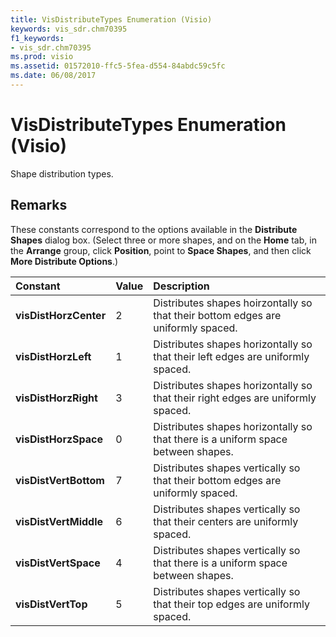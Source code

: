 ```yaml
---
title: VisDistributeTypes Enumeration (Visio)
keywords: vis_sdr.chm70395
f1_keywords:
- vis_sdr.chm70395
ms.prod: visio
ms.assetid: 01572010-ffc5-5fea-d554-84abdc59c5fc
ms.date: 06/08/2017
---
```



# VisDistributeTypes Enumeration (Visio)

Shape distribution types.


## Remarks

These constants correspond to the options available in the **Distribute Shapes** dialog box. (Select three or more shapes, and on the **Home** tab, in the **Arrange** group, click **Position**, point to **Space Shapes**, and then click **More Distribute Options**.)



|**Constant**|**Value**|**Description**|
|:-----|:-----|:-----|
| **visDistHorzCenter**|2|Distributes shapes hoirzontally so that their bottom edges are uniformly spaced. |
| **visDistHorzLeft**|1|Distributes shapes horizontally so that their left edges are uniformly spaced. |
| **visDistHorzRight**|3|Distributes shapes horizontally so that their right edges are uniformly spaced. |
| **visDistHorzSpace**|0|Distributes shapes horizontally so that there is a uniform space between shapes.|
| **visDistVertBottom**|7|Distributes shapes vertically so that their bottom edges are uniformly spaced. |
| **visDistVertMiddle**|6|Distributes shapes vertically so that their centers are uniformly spaced. |
| **visDistVertSpace**|4|Distributes shapes vertically so that there is a uniform space between shapes.|
| **visDistVertTop**|5|Distributes shapes vertically so that their top edges are uniformly spaced. |

